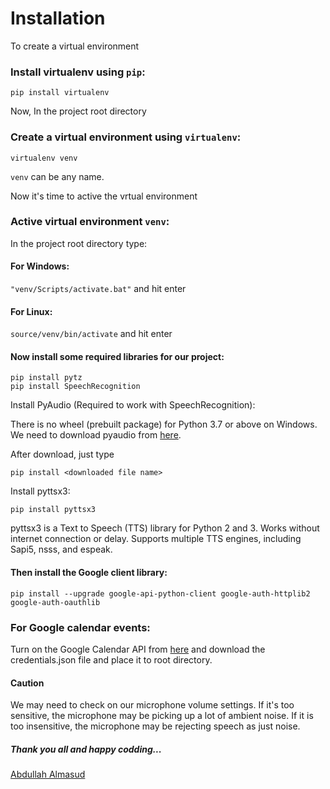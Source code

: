 # Installation
To create a virtual environment
### Install virtualenv using ```pip```:
```
pip install virtualenv
```

Now, In the project root directory
### Create a virtual environment using ```virtualenv```:
```
virtualenv venv
```
```venv``` can be any name.

Now it's time to active the vrtual environment
### Active virtual environment ```venv```:
In the project root directory type:
#### For Windows:
```"venv/Scripts/activate.bat"``` and hit enter
#### For Linux:
```source/venv/bin/activate``` and hit enter

#### Now install some required libraries for our project:
```
pip install pytz
pip install SpeechRecognition
```
Install PyAudio (Required to work with SpeechRecognition):

There is no wheel (prebuilt package) for Python 3.7 or above on Windows.
We need to download pyaudio from [here](https://www.lfd.uci.edu/~gohlke/pythonlibs/#pyaudio).

After download, just type
```
pip install <downloaded file name>
```
Install pyttsx3:
```
pip install pyttsx3
```
pyttsx3 is a Text to Speech (TTS) library for Python 2 and 3. Works without internet connection 
or delay. Supports multiple TTS engines, including Sapi5, nsss, and espeak.

#### Then install the Google client library:
``` 
pip install --upgrade google-api-python-client google-auth-httplib2 google-auth-oauthlib
```

### For Google calendar events:
Turn on the Google Calendar API from [here](https://developers.google.com/calendar/quickstart/python) and download the credentials.json file and place it to root directory.


#### Caution
We may need to check on our microphone volume settings. 
If it's too sensitive, the microphone may be picking up a lot of ambient noise. 
If it is too insensitive, the microphone may be rejecting speech as just noise.

##### Thank you all and happy codding... 
[Abdullah Almasud](https://facebook.com/almasud.arm)
